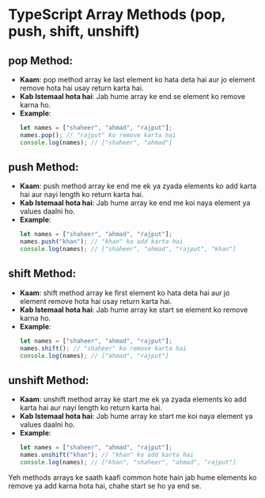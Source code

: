 
# TypeScript Array Methods (pop, push, shift, unshift)

## pop Method:
- **Kaam**: pop method array ke last element ko hata deta hai aur jo element remove hota hai usay return karta hai.
- **Kab Istemaal hota hai**: Jab hume array ke end se element ko remove karna ho.
- **Example**:
    ```js
    let names = ["shaheer", "ahmad", "rajput"];
    names.pop(); // "rajput" ko remove karta hai
    console.log(names); // ["shaheer", "ahmad"]
    ```

## push Method:
- **Kaam**: push method array ke end me ek ya zyada elements ko add karta hai aur nayi length ko return karta hai.
- **Kab Istemaal hota hai**: Jab hume array ke end me koi naya element ya values daalni ho.
- **Example**:
    ```js
    let names = ["shaheer", "ahmad", "rajput"];
    names.push("khan"); // "khan" ko add karta hai
    console.log(names); // ["shaheer", "ahmad", "rajput", "khan"]
    ```

## shift Method:
- **Kaam**: shift method array ke first element ko hata deta hai aur jo element remove hota hai usay return karta hai.
- **Kab Istemaal hota hai**: Jab hume array ke start se element ko remove karna ho.
- **Example**:
    ```js
    let names = ["shaheer", "ahmad", "rajput"];
    names.shift(); // "shaheer" ko remove karta hai
    console.log(names); // ["ahmad", "rajput"]
    ```

## unshift Method:
- **Kaam**: unshift method array ke start me ek ya zyada elements ko add karta hai aur nayi length ko return karta hai.
- **Kab Istemaal hota hai**: Jab hume array ke start me koi naya element ya values daalni ho.
- **Example**:
    ```js
    let names = ["shaheer", "ahmad", "rajput"];
    names.unshift("khan"); // "khan" ko add karta hai
    console.log(names); // ["khan", "shaheer", "ahmad", "rajput"]
    ```

Yeh methods arrays ke saath kaafi common hote hain jab hume elements ko remove ya add karna hota hai, chahe start se ho ya end se.
